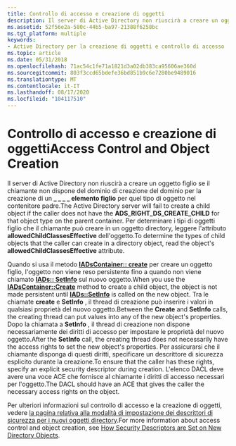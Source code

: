 ```yaml
---
title: Controllo di accesso e creazione di oggetti
description: Il server di Active Directory non riuscirà a creare un oggetto figlio se il chiamante non dispone del \_ \_ dominio di creazione del dominio per la \_ creazione di un \_ elemento figlio per quel tipo di oggetto nel contenitore padre.
ms.assetid: 52f56e2a-580c-44b5-ba97-21388f6258bc
ms.tgt_platform: multiple
keywords:
- Active Directory per la creazione di oggetti e controllo di accesso
ms.topic: article
ms.date: 05/31/2018
ms.openlocfilehash: 71ac54c1fe71a1821d3a02db383ca95606ae360d
ms.sourcegitcommit: 803f3ccd65bdefe36bd851b9c6e7280be9489016
ms.translationtype: MT
ms.contentlocale: it-IT
ms.lasthandoff: 08/17/2020
ms.locfileid: "104117510"
---
```

# <a name="access-control-and-object-creation"></a><span data-ttu-id="743f7-104">Controllo di accesso e creazione di oggetti</span><span class="sxs-lookup"><span data-stu-id="743f7-104">Access Control and Object Creation</span></span>

<span data-ttu-id="743f7-105">Il server di Active Directory non riuscirà a creare un oggetto figlio se il chiamante non dispone del dominio di creazione del dominio per la creazione di un **\_ \_ \_ \_ elemento figlio** per quel tipo di oggetto nel contenitore padre.</span><span class="sxs-lookup"><span data-stu-id="743f7-105">The Active Directory server will fail to create a child object if the caller does not have the **ADS\_RIGHT\_DS\_CREATE\_CHILD** for that object type on the parent container.</span></span> <span data-ttu-id="743f7-106">Per determinare i tipi di oggetti figlio che il chiamante può creare in un oggetto directory, leggere l'attributo **allowedChildClassesEffective** dell'oggetto.</span><span class="sxs-lookup"><span data-stu-id="743f7-106">To determine the types of child objects that the caller can create in a directory object, read the object's **allowedChildClassesEffective** attribute.</span></span>

<span data-ttu-id="743f7-107">Quando si usa il metodo [**IADsContainer:: create**](/windows/desktop/api/iads/nf-iads-iadscontainer-create) per creare un oggetto figlio, l'oggetto non viene reso persistente fino a quando non viene chiamato [**IADs:: SetInfo**](/windows/desktop/api/iads/nf-iads-iads-setinfo) sul nuovo oggetto.</span><span class="sxs-lookup"><span data-stu-id="743f7-107">When you use the [**IADsContainer::Create**](/windows/desktop/api/iads/nf-iads-iadscontainer-create) method to create a child object, the object is not made persistent until [**IADs::SetInfo**](/windows/desktop/api/iads/nf-iads-iads-setinfo) is called on the new object.</span></span> <span data-ttu-id="743f7-108">Tra le chiamate **create** e **SetInfo** , il thread di creazione può inserire i valori in qualsiasi proprietà del nuovo oggetto.</span><span class="sxs-lookup"><span data-stu-id="743f7-108">Between the **Create** and **SetInfo** calls, the creating thread can put values into any of the new object's properties.</span></span> <span data-ttu-id="743f7-109">Dopo la chiamata a **SetInfo** , il thread di creazione non dispone necessariamente dei diritti di accesso per impostare le proprietà del nuovo oggetto.</span><span class="sxs-lookup"><span data-stu-id="743f7-109">After the **SetInfo** call, the creating thread does not necessarily have the access rights to set the new object's properties.</span></span> <span data-ttu-id="743f7-110">Per assicurarsi che il chiamante disponga di questi diritti, specificare un descrittore di sicurezza esplicito durante la creazione.</span><span class="sxs-lookup"><span data-stu-id="743f7-110">To ensure that the caller has these rights, specify an explicit security descriptor during creation.</span></span> <span data-ttu-id="743f7-111">L'elenco DACL deve avere una voce ACE che fornisce al chiamante i diritti di accesso necessari per l'oggetto.</span><span class="sxs-lookup"><span data-stu-id="743f7-111">The DACL should have an ACE that gives the caller the necessary access rights on the object.</span></span>

<span data-ttu-id="743f7-112">Per ulteriori informazioni sul controllo di accesso e la creazione di oggetti, vedere [la pagina relativa alla modalità di impostazione dei descrittori di sicurezza per i nuovi oggetti directory](how-security-descriptors-are-set-on-new-directory-objects.md).</span><span class="sxs-lookup"><span data-stu-id="743f7-112">For more information about access control and object creation, see [How Security Descriptors are Set on New Directory Objects](how-security-descriptors-are-set-on-new-directory-objects.md).</span></span>

 

 